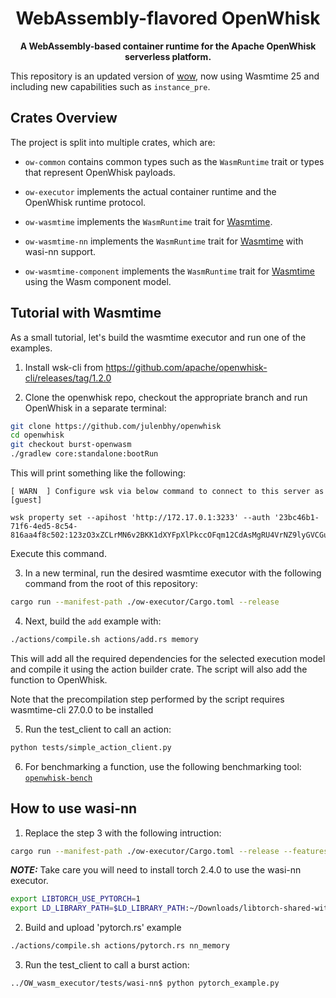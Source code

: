 <div align="center">
  <h1>WebAssembly-flavored OpenWhisk</h1>

<strong>A WebAssembly-based container runtime for the Apache OpenWhisk serverless platform.
</strong>
</div>

This repository is an updated version of [wow](https://github.com/PhilippGackstatter/wow/tree/master), now using Wasmtime 25 and including new capabilities such as `instance_pre`.

## Crates Overview

The project is split into multiple crates, which are:

- `ow-common` contains common types such as the `WasmRuntime` trait or types that represent OpenWhisk payloads.
- `ow-executor` implements the actual container runtime and the OpenWhisk runtime protocol.
- `ow-wasmtime` implements the `WasmRuntime` trait for [Wasmtime](https://github.com/bytecodealliance/wasmtime).

- `ow-wasmtime-nn` implements the `WasmRuntime` trait for [Wasmtime](https://github.com/bytecodealliance/wasmtime) with wasi-nn support.

- `ow-wasmtime-component` implements the `WasmRuntime` trait for [Wasmtime](https://github.com/bytecodealliance/wasmtime) using the Wasm component model.

## Tutorial with Wasmtime

As a small tutorial, let's build the wasmtime executor and run one of the examples.

1. Install wsk-cli from https://github.com/apache/openwhisk-cli/releases/tag/1.2.0


2. Clone the openwhisk repo, checkout the appropriate branch and run OpenWhisk in a separate terminal:

```sh
git clone https://github.com/julenbhy/openwhisk
cd openwhisk
git checkout burst-openwasm
./gradlew core:standalone:bootRun
```

This will print something like the following:

```
[ WARN  ] Configure wsk via below command to connect to this server as [guest]

wsk property set --apihost 'http://172.17.0.1:3233' --auth '23bc46b1-71f6-4ed5-8c54-816aa4f8c502:123zO3xZCLrMN6v2BKK1dXYFpXlPkccOFqm12CdAsMgRU4VrNZ9lyGVCGuMDGIwP'
```

Execute this command.

3. In a new terminal, run the desired wasmtime executor with the following command from the root of this repository:

```sh
cargo run --manifest-path ./ow-executor/Cargo.toml --release
```

4. Next, build the `add` example with:

```sh
./actions/compile.sh actions/add.rs memory
```

This will add all the required dependencies for the selected execution model and compile it using the action builder crate. The script will also add the function to OpenWhisk.

Note that the precompilation step performed by the script requires wasmtime-cli 27.0.0 to be installed

5. Run the test_client to call an action:

```sh
python tests/simple_action_client.py
```

6. For benchmarking a function, use the following benchmarking tool:
[`openwhisk-bench`](https://github.com/julenbhy/openwhisk-bench/tree/main)


## How to use wasi-nn

1.  Replace the step 3 with the following intruction:

```sh
cargo run --manifest-path ./ow-executor/Cargo.toml --release --features wasmtime_nn 
```

**_NOTE:_**  Take care you will need to install torch 2.4.0 to use the wasi-nn executor.

```sh
export LIBTORCH_USE_PYTORCH=1
export LD_LIBRARY_PATH=$LD_LIBRARY_PATH:~/Downloads/libtorch-shared-with-deps-2.4.0+cu118/libtorch/lib
```


2. Build and upload 'pytorch.rs' example
```sh
./actions/compile.sh actions/pytorch.rs nn_memory
```

3.  Run the test_client to call a burst action:
```sh
../OW_wasm_executor/tests/wasi-nn$ python pytorch_example.py
```





